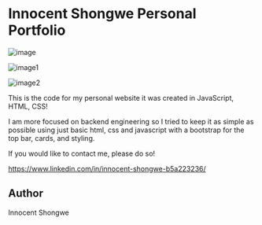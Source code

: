# Innocent Shongwe Personal Portfolio
![image](https://github.com/Mshibo3/Innocent-Shongwe-Portfolio/assets/84938070/11b7a83a-88c4-4b6b-ac57-bf53ab044aa3)

![image1](https://github.com/Mshibo3/Innocent-Shongwe-Portfolio/assets/84938070/e25c842c-eee6-4de3-a2fa-0b92a9c28061)


![image2](https://github.com/Mshibo3/Innocent-Shongwe-Portfolio/assets/84938070/dddcff31-29b1-4083-b6d5-3a854ef3a81e)




This is the code for my personal website it was created in JavaScript, HTML, CSS!

I am more focused on backend engineering so I tried to keep it as simple as possible using just basic html, css and javascript with a bootstrap for the top bar, cards, and styling.

If you would like to contact me, please do so!

https://www.linkedin.com/in/innocent-shongwe-b5a223236/

## Author
Innocent Shongwe

